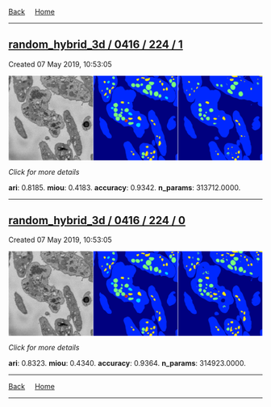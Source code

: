 
[Back](..)&nbsp;&nbsp;&nbsp;&nbsp;&nbsp;[Home](https://leapmanlab.github.io/snapshots)

---

<div class="summary"><a href="1"><h2>random_hybrid_3d / 0416 / 224 / 1</h2></a><p>Created 07 May 2019, 10:53:05
</p><a href="1"><img src="1/media/summary.png" align="center"></a><p>
<i>Click for more details</i>
</p></div>

**ari**: 0.8185. **miou**: 0.4183. **accuracy**: 0.9342. **n_params**: 313712.0000. 

---

<div class="summary"><a href="0"><h2>random_hybrid_3d / 0416 / 224 / 0</h2></a><p>Created 07 May 2019, 10:53:05
</p><a href="0"><img src="0/media/summary.png" align="center"></a><p>
<i>Click for more details</i>
</p></div>

**ari**: 0.8323. **miou**: 0.4340. **accuracy**: 0.9364. **n_params**: 314923.0000. 

---

[Back](..)&nbsp;&nbsp;&nbsp;&nbsp;&nbsp;[Home](https://leapmanlab.github.io/snapshots)

---